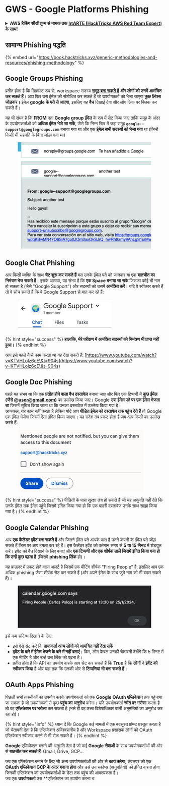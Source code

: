 # GWS - Google Platforms Phishing

<details>

<summary><strong>AWS हैकिंग सीखें शून्य से नायक तक</strong> <a href="https://training.hacktricks.xyz/courses/arte"><strong>htARTE (HackTricks AWS Red Team Expert)</strong></a><strong> के साथ!</strong></summary>

HackTricks का समर्थन करने के अन्य तरीके:

* यदि आप अपनी **कंपनी का विज्ञापन HackTricks में देखना चाहते हैं** या **HackTricks को PDF में डाउनलोड करना चाहते हैं** तो [**सब्सक्रिप्शन प्लान्स**](https://github.com/sponsors/carlospolop) देखें!
* [**आधिकारिक PEASS & HackTricks स्वैग**](https://peass.creator-spring.com) प्राप्त करें
* [**The PEASS Family**](https://opensea.io/collection/the-peass-family) की खोज करें, हमारा विशेष [**NFTs**](https://opensea.io/collection/the-peass-family) संग्रह
* 💬 [**Discord group**](https://discord.gg/hRep4RUj7f) में **शामिल हों** या [**telegram group**](https://t.me/peass) में या **Twitter** 🐦 पर मुझे **फॉलो** करें [**@carlospolopm**](https://twitter.com/carlospolopm)**.**
* **HackTricks** के [**github repos**](https://github.com/carlospolop/hacktricks) और [**HackTricks Cloud**](https://github.com/carlospolop/hacktricks-cloud) में PRs सबमिट करके अपनी हैकिंग ट्रिक्स शेयर करें।

</details>

## सामान्य Phishing पद्धति

{% embed url="https://book.hacktricks.xyz/generic-methodologies-and-resources/phishing-methodology" %}

## Google Groups Phishing

प्रतीत होता है कि डिफ़ॉल्ट रूप से, workspace सदस्य [**समूह बना सकते हैं**](https://groups.google.com/all-groups) **और लोगों को उनमें आमंत्रित कर सकते हैं**। आप फिर उस ईमेल को संशोधित कर सकते हैं जो उपयोगकर्ता को भेजा जाएगा **कुछ लिंक्स जोड़कर।** ईमेल **google के पते से आएगा**, इसलिए यह **वैध** दिखाई देगा और लोग लिंक पर क्लिक कर सकते हैं।

यह भी संभव है कि **FROM** पता **Google group ईमेल** के रूप में सेट किया जाए ताकि समूह के अंदर के उपयोगकर्ताओं को **अधिक ईमेल भेजे जा सकें**, जैसे कि निम्न चित्र में जहां समूह **`google--support@googlegroups.com`** बनाया गया था और एक **ईमेल सभी सदस्यों को भेजा गया** था (जिन्हें किसी भी सहमति के बिना जोड़ा गया था)

<figure><img src="../../.gitbook/assets/image.png" alt=""><figcaption></figcaption></figure>

## Google Chat Phishing

आप किसी व्यक्ति के साथ **चैट शुरू कर सकते हैं** बस उनके ईमेल पते को जानकर या एक **बातचीत का निमंत्रण भेज सकते हैं**। इसके अलावा, यह संभव है कि **एक Space बनाया जा सके** जिसका कोई भी नाम हो सकता है (जैसे "Google Support") और सदस्यों को उसमें **आमंत्रित करें**। यदि वे स्वीकार करते हैं तो वे सोच सकते हैं कि वे Google Support से बात कर रहे हैं:

<figure><img src="../../.gitbook/assets/image (1).png" alt=""><figcaption></figcaption></figure>

{% hint style="success" %}
**हालांकि, मेरे परीक्षण में आमंत्रित सदस्यों को निमंत्रण भी प्राप्त नहीं हुआ।**
{% endhint %}

आप इसे पहले कैसे काम करता था यह देख सकते हैं: [https://www.youtube.com/watch?v=KTVHLolz6cE\&t=904s](https://www.youtube.com/watch?v=KTVHLolz6cE\&t=904s)

## Google Doc Phishing

पहले यह संभव था कि एक **प्रतीत होने वाला वैध दस्तावेज़** बनाया जाए और फिर एक टिप्पणी में **कुछ ईमेल (जैसे @user@gmail.com)** का उल्लेख किया जाए। Google **उस ईमेल पते पर एक ईमेल भेजता था** जिसमें सूचित किया जाता था कि उनका दस्तावेज़ में उल्लेख किया गया है।\
आजकल, यह काम नहीं करता है लेकिन यदि आप **पीड़ित ईमेल को दस्तावेज़ तक पहुंच देते हैं** तो Google एक ईमेल भेजेगा जिसमें ऐसा इंगित किया जाएगा। यह संदेश तब प्रकट होता है जब आप किसी का उल्लेख करते हैं:

<figure><img src="../../.gitbook/assets/image (2).png" alt=""><figcaption></figcaption></figure>

{% hint style="success" %}
पीड़ितों के पास सुरक्षा तंत्र हो सकते हैं जो यह अनुमति नहीं देते कि उनके ईमेल तक ईमेल पहुंचे जिसमें इंगित किया गया हो कि एक बाहरी दस्तावेज़ उनके साथ साझा किया गया है।
{% endhint %}

## Google Calendar Phishing

आप **एक कैलेंडर इवेंट बना सकते हैं** और जितने ईमेल पते आपके पास हैं उतने कंपनी के ईमेल पते जोड़ सकते हैं जिस पर आप हमला कर रहे हैं। इस कैलेंडर इवेंट को वर्तमान समय से **5 या 15 मिनट** में शेड्यूल करें। इवेंट को वैध दिखाने के लिए बनाएं और **एक टिप्पणी और एक शीर्षक डालें जिसमें इंगित किया गया हो कि उन्हें कुछ पढ़ना है** (जिसमें **phishing लिंक** हो)।

यह ब्राउज़र में प्रकट होने वाला अलर्ट है जिसमें एक मीटिंग शीर्षक "Firing People" है, इसलिए आप एक अधिक phishing जैसा शीर्षक सेट कर सकते हैं (और अपने ईमेल के साथ जुड़े नाम को भी बदल सकते हैं)।

<figure><img src="../../.gitbook/assets/image (3).png" alt=""><figcaption></figcaption></figure>

इसे कम संदिग्ध दिखाने के लिए:

* इसे ऐसे सेट करें कि **प्राप्तकर्ता अन्य लोगों को आमंत्रित नहीं देख सकें**
* **इवेंट के बारे में ईमेल भेजने के बारे में नहीं बताएं**। फिर, लोग केवल उनकी चेतावनी देखेंगे कि 5 मिनट में एक मीटिंग है और उन्हें उस लिंक को पढ़ना है।
* प्रतीत होता है कि API का उपयोग करके आप सेट कर सकते हैं कि **True** है कि **लोगों** ने **इवेंट को स्वीकार किया** है और यहां तक कि उनकी ओर से **टिप्पणियां भी बना सकते हैं**।

## OAuth Apps Phishing

पिछली सभी तकनीकों का उपयोग करके उपयोगकर्ता को एक **Google OAuth एप्लिकेशन** तक पहुंचाया जा सकता है जो उपयोगकर्ता से कुछ **पहुंच का अनुरोध** करेगा। यदि उपयोगकर्ता **स्रोत पर भरोसा** करता है तो वह **एप्लिकेशन पर भरोसा** कर सकता है (भले ही वह उच्च विशेषाधिकार वाली अनुमतियों का अनुरोध कर रहा हो)।

{% hint style="info" %}
ध्यान दें कि Google कई मामलों में एक बदसूरत प्रॉम्प्ट प्रस्तुत करता है जो चेतावनी देता है कि एप्लिकेशन अविश्वसनीय है और Workspace प्रशासक लोगों को OAuth एप्लिकेशन स्वीकार करने से भी रोक सकते हैं।
{% endhint %}

**Google** एप्लिकेशन बनाने की अनुमति देता है जो कई **Google सेवाओं** के साथ उपयोगकर्ताओं की ओर से **बातचीत कर सकते हैं**: Gmail, Drive, GCP...

जब एक एप्लिकेशन बनाने के लिए जो अन्य उपयोगकर्ताओं की ओर से **कार्य करेगा**, डेवलपर को एक **OAuth एप्लिकेशन GCP के अंदर बनाना होगा** और उसे उन स्कोप्स (अनुमतियों) को इंगित करना होगा जिनकी एप्लिकेशन को उपयोगकर्ताओं के डेटा तक पहुंच की आवश्यकता है।\
जब एक **उपयोगकर्ता** उस **एप्लिकेशन का उपयोग करना च
